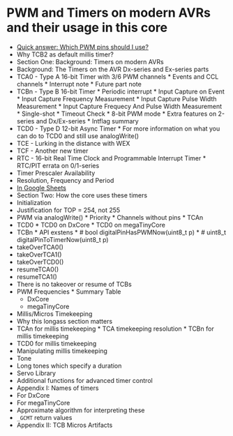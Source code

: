 # PWM and Timers on modern AVRs and their usage in this core
*  [Quick answer: Which PWM pins should I use?](Ref_Timers.md#quick-answer-which-pwm-pins-should-i-use)
  *  Why TCB2 as default millis timer?
*  Section One: Background: Timers on modern AVRs
*  Background: The Timers on the AVR Dx-series and Ex-series parts
  *  TCA0 - Type A 16-bit Timer with 3/6 PWM channels
    *  Events and CCL channels
    *  Interrupt note
    *  Future part note
  *  TCBn - Type B 16-bit Timer
    *  Periodic interrupt
    *  Input Capture on Event
    *  Input Capture Frequency Measurement
    *  Input Capture Pulse Width Measurement
    *  Input Capture Frequecy And Pulse Width Measurement
    *  Single-shot
    *  Timeout Check
    *  8-bit PWM mode
    *  Extra features on 2-series and Dx/Ex-series
    *  Intflag summary
  *  TCD0 - Type D 12-bit Async Timer
    *  For more information on what you can do to TCD0 and still use analogWrite()
  *  TCE - Lurking in the distance with WEX
  *  TCF - Another new timer
  *  RTC - 16-bit Real Time Clock and Programmable Interrupt Timer
    *  RTC/PIT errata on 0/1-series
*  Timer Prescaler Availability
*  Resolution, Frequency and Period
  *  [In Google Sheets](https://docs.google.com/spreadsheets/d/10Id8DYLRtlp01KA7vvslC3cHaR4S2a1TrH7u6pHXMNY/edit?usp=sharing)
*  Section Two: How the core uses these timers
  *  Initialization
  *  Justification for TOP = 254, not 255
  *  PWM via analogWrite()
    *  Priority
    *  Channels without pins
    *  TCAn
  *  TCD0
    *  TCD0 on DxCore
    *  TCD0 on megaTinyCore
  *  TCBn
    *  API exstens
    * # bool digitalPinHasPWMNow(uint8_t p)
    * # uint8_t digitalPinToTimerNow(uint8_t p)
  *  takeOverTCA0()
  *  takeOverTCA1()
  *  takeOverTCD0()
  *  resumeTCA0()
  *  resumeTCA1()
  *  There is no takeover or resume of TCBs
  *  PWM Frequencies
    *  Summary Table
      * DxCore
      * megaTinyCore
*  Millis/Micros Timekeeping
  *  Why this longass section matters
  *  TCAn for millis timekeeping
    *  TCA timekeeping resolution
    *  TCBn for millis timekeeping
  *  TCD0 for millis timekeeping
  *  Manipulating millis timekeeping
*  Tone
  *  Long tones which specify a duration
*  Servo Library
*  Additional functions for advanced timer control
*  Appendix I: Names of timers
  *  For DxCore
  *  For megaTinyCore
  *  Approximate algorithm for interpreting these
  *  `_GCMT` return values
*  Appendix II: TCB Micros Artifacts

